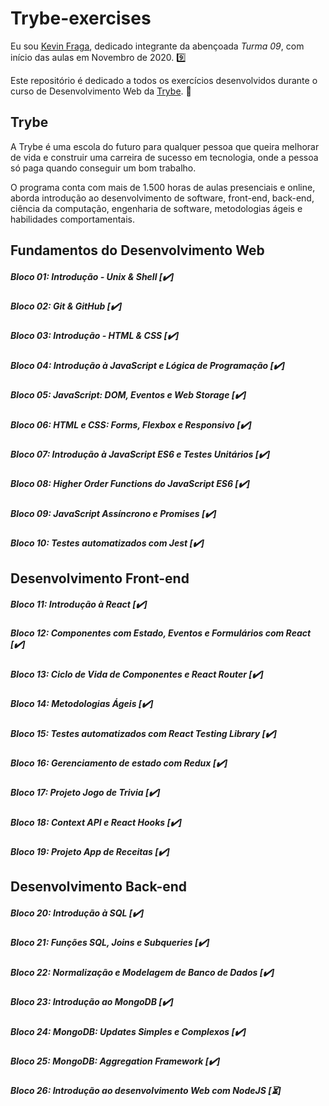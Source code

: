 # Trybe-exercises

Eu sou [Kevin Fraga](https://www.linkedin.com/in/kevincfraga/), dedicado integrante da abençoada *Turma 09*, com início das aulas em Novembro de 2020. :nine:

Este repositório é dedicado a todos os exercícios desenvolvidos durante o curso de Desenvolvimento Web da [Trybe](https://www.betrybe.com/). :rocket:

## Trybe

A Trybe é uma escola do futuro para qualquer pessoa que queira melhorar de vida e construir uma carreira de sucesso em tecnologia, onde a pessoa só paga quando conseguir um bom trabalho.

O programa conta com mais de 1.500 horas de aulas presenciais e online, aborda introdução ao desenvolvimento de software, front-end, back-end, ciência da computação, engenharia de software, metodologias ágeis e habilidades comportamentais.

## Fundamentos do Desenvolvimento Web

##### Bloco 01: Introdução - Unix & Shell  [:heavy_check_mark:]

##### Bloco 02: Git & GitHub  [:heavy_check_mark:]

##### Bloco 03: Introdução - HTML & CSS  [:heavy_check_mark:]

##### Bloco 04: Introdução à JavaScript e Lógica de Programação [:heavy_check_mark:]

##### Bloco 05: JavaScript: DOM, Eventos e Web Storage [:heavy_check_mark:]

##### Bloco 06: HTML e CSS: Forms, Flexbox e Responsivo [:heavy_check_mark:]

##### Bloco 07: Introdução à JavaScript ES6 e Testes Unitários [:heavy_check_mark:]

##### Bloco 08: Higher Order Functions do JavaScript ES6 [:heavy_check_mark:]

##### Bloco 09: JavaScript Assíncrono e Promises [:heavy_check_mark:]

##### Bloco 10: Testes automatizados com Jest [:heavy_check_mark:]

## Desenvolvimento Front-end

##### Bloco 11: Introdução à React [:heavy_check_mark:]

##### Bloco 12: Componentes com Estado, Eventos e Formulários com React [:heavy_check_mark:]

##### Bloco 13: Ciclo de Vida de Componentes e React Router [:heavy_check_mark:]

##### Bloco 14: Metodologias Ágeis [:heavy_check_mark:]

##### Bloco 15: Testes automatizados com React Testing Library [:heavy_check_mark:]

##### Bloco 16: Gerenciamento de estado com Redux [:heavy_check_mark:]

##### Bloco 17: Projeto Jogo de Trivia [:heavy_check_mark:]

##### Bloco 18: Context API e React Hooks [:heavy_check_mark:]

##### Bloco 19: Projeto App de Receitas [:heavy_check_mark:]

## Desenvolvimento Back-end

##### Bloco 20: Introdução à SQL [:heavy_check_mark:]

##### Bloco 21: Funções SQL, Joins e Subqueries [:heavy_check_mark:]

##### Bloco 22: Normalização e Modelagem de Banco de Dados [:heavy_check_mark:]

##### Bloco 23: Introdução ao MongoDB [:heavy_check_mark:]

##### Bloco 24: MongoDB: Updates Simples e Complexos [:heavy_check_mark:]

##### Bloco 25: MongoDB: Aggregation Framework [:heavy_check_mark:]

##### Bloco 26: Introdução ao desenvolvimento Web com NodeJS [:hourglass_flowing_sand:]

<!-- :hourglass_flowing_sand: -->
